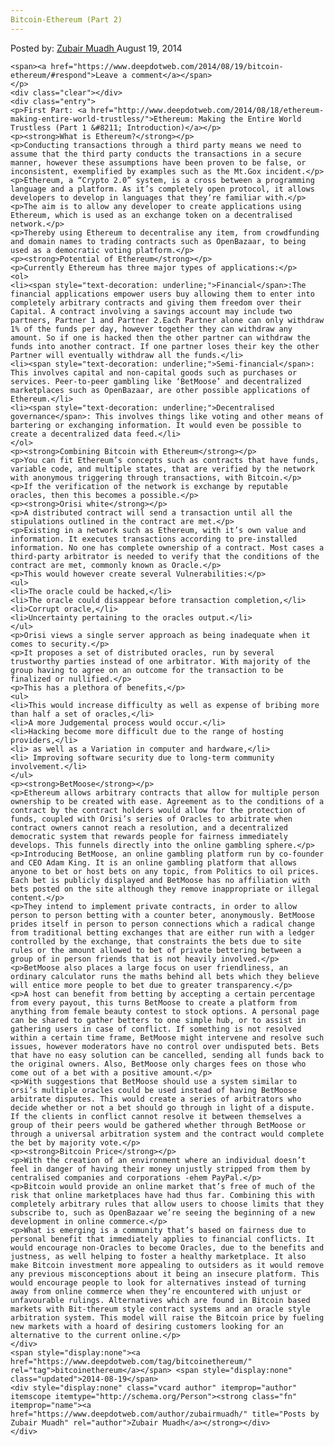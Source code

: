 ```yaml
---
Bitcoin-Ethereum (Part 2)
---
```

<article class="post-listing post-6532 post type-post status-publish format-standard has-post-thumbnail hentry category-deepdot-news tag-bitcoinethereum">
    <div class="post-inner">
        <span>Posted by: <a href="https://www.deepdotweb.com/author/zubairmuadh/" title="">Zubair Muadh </a></span>
    <span>August 19, 2014</span>
    
    <span><a href="https://www.deepdotweb.com/2014/08/19/bitcoin-ethereum/#respond">Leave a comment</a></span>
    </p>
    <div class="clear"></div>
    <div class="entry">
    <p>First Part: <a href="http://www.deepdotweb.com/2014/08/18/ethereum-making-entire-world-trustless/">Ethereum: Making the Entire World Trustless (Part 1 &#8211; Introduction)</a></p>
    <p><strong>What is Ethereum?</strong></p>
    <p>Conducting transactions through a third party means we need to assume that the third party conducts the transactions in a secure manner, however these assumptions have been proven to be false, or inconsistent, exemplified by examples such as the Mt.Gox incident.</p>
    <p>Ethereum, a “Crypto 2.0” system, is a cross between a programming language and a platform. As it’s completely open protocol, it allows developers to develop in languages that they’re familiar with.</p>
    <p>The aim is to allow any developer to create applications using Ethereum, which is used as an exchange token on a decentralised network.</p>
    <p>Thereby using Ethereum to decentralise any item, from crowdfunding and domain names to trading contracts such as OpenBazaar, to being used as a democratic voting platform.</p>
    <p><strong>Potential of Ethereum</strong></p>
    <p>Currently Ethereum has three major types of applications:</p>
    <ol>
    <li><span style="text-decoration: underline;">Financial</span>:The financial applications empower users buy allowing them to enter into completely arbitrary contracts and giving them freedom over their Capital. A contract involving a savings account may include two partners, Partner 1 and Partner 2.Each Partner alone can only withdraw 1% of the funds per day, however together they can withdraw any amount. So if one is hacked then the other partner can withdraw the funds into another contract. If one partner loses their key the other Partner will eventually withdraw all the funds.</li>
    <li><span style="text-decoration: underline;">Semi-financial</span>: This involves capital and non-capital goods such as purchases or services. Peer-to-peer gambling like ‘BetMoose’ and decentralized marketplaces such as OpenBazaar, are other possible applications of Ethereum.</li>
    <li><span style="text-decoration: underline;">Decentralised governance</span>: This involves things like voting and other means of bartering or exchanging information. It would even be possible to create a decentralized data feed.</li>
    </ol>
    <p><strong>Combining Bitcoin with Ethereum</strong></p>
    <p>You can fit Ethereum’s concepts such as contracts that have funds, variable code, and multiple states, that are verified by the network with anonymous triggering through transactions, with Bitcoin.</p>
    <p>If the verification of the network is exchange by reputable oracles, then this becomes a possible.</p>
    <p><strong>Orisi white</strong></p>
    <p>A distributed contract will send a transaction until all the stipulations outlined in the contract are met.</p>
    <p>Existing in a network such as Ethereum, with it’s own value and information. It executes transactions according to pre-installed information. No one has complete ownership of a contract. Most cases a third-party arbitrator is needed to verify that the conditions of the contract are met, commonly known as Oracle.</p>
    <p>This would however create several Vulnerabilities:</p>
    <ul>
    <li>The oracle could be hacked,</li>
    <li>The oracle could disappear before transaction completion,</li>
    <li>Corrupt oracle,</li>
    <li>Uncertainty pertaining to the oracles output.</li>
    </ul>
    <p>Orisi views a single server approach as being inadequate when it comes to security.</p>
    <p>It proposes a set of distributed oracles, run by several trustworthy parties instead of one arbitrator. With majority of the group having to agree on an outcome for the transaction to be finalized or nullified.</p>
    <p>This has a plethora of benefits,</p>
    <ul>
    <li>This would increase difficulty as well as expense of bribing more than half a set of oracles,</li>
    <li>A more Judgemental process would occur.</li>
    <li>Hacking become more difficult due to the range of hosting providers,</li>
    <li> as well as a Variation in computer and hardware,</li>
    <li> Improving software security due to long-term community involvement.</li>
    </ul>
    <p><strong>BetMoose</strong></p>
    <p>Ethereum allows arbitrary contracts that allow for multiple person ownership to be created with ease. Agreement as to the conditions of a contract by the contract holders would allow for the protection of funds, coupled with Orisi’s series of Oracles to arbitrate when contract owners cannot reach a resolution, and a decentralized democratic system that rewards people for fairness immediately develops. This funnels directly into the online gambling sphere.</p>
    <p>Introducing BetMoose, an online gambling platform run by co-founder and CEO Adam King. It is an online gambling platform that allows anyone to bet or host bets on any topic, from Politics to oil prices. Each bet is publicly displayed and BetMoose has no affiliation with bets posted on the site although they remove inappropriate or illegal content.</p>
    <p>They intend to implement private contracts, in order to allow person to person betting with a counter beter, anonymously. BetMoose prides itself in person to person connections which a radical change from traditional betting exchanges that are either run with a ledger controlled by the exchange, that constraints the bets due to site rules or the amount allowed to bet of private bettering between a group of in person friends that is not heavily involved.</p>
    <p>BetMoose also places a large focus on user friendliness, an ordinary calculator runs the maths behind all bets which they believe will entice more people to bet due to greater transparency.</p>
    <p>A host can benefit from betting by accepting a certain percentage from every payout, this turns BetMoose to create a platform from anything from female beauty contest to stock options. A personal page can be shared to gather betters to one simple hub, or to assist in gathering users in case of conflict. If something is not resolved within a certain time frame, BetMoose might intervene and resolve such issues, however moderators have no control over undisputed bets. Bets that have no easy solution can be cancelled, sending all funds back to the original owners. Also, BetMoose only charges fees on those who come out of a bet with a positive amount.</p>
    <p>With suggestions that BetMoose should use a system similar to orsi’s multiple oracles could be used instead of having BetMoose arbitrate disputes. This would create a series of arbitrators who decide whether or not a bet should go through in light of a dispute. If the clients in conflict cannot resolve it between themselves a group of their peers would be gathered whether through BetMoose or through a universal arbitration system and the contract would complete the bet by majority vote.</p>
    <p><strong>Bitcoin Price</strong></p>
    <p>With the creation of an environment where an individual doesn’t feel in danger of having their money unjustly stripped from them by centralised companies and corporations -ehem PayPal.</p>
    <p>Bitcoin would provide an online market that’s free of much of the risk that online marketplaces have had thus far. Combining this with completely arbitrary rules that allow users to choose limits that they subscribe to, such as OpenBazaar we’re seeing the beginning of a new development in online commerce.</p>
    <p>What is emerging is a community that’s based on fairness due to personal benefit that immediately applies to financial conflicts. It would encourage non-Oracles to become Oracles, due to the benefits and justness, as well helping to foster a healthy marketplace. It also make Bitcoin investment more appealing to outsiders as it would remove any previous misconceptions about it being an insecure platform. This would encourage people to look for alternatives instead of turning away from online commerce when they’re encountered with unjust or unfavourable rulings. Alternatives which are found in Bitcoin based markets with Bit-thereum style contract systems and an oracle style arbitration system. This model will raise the Bitcoin price by fueling new markets with a hoard of desiring customers looking for an alternative to the current online.</p>
    </div>
    <span style="display:none"><a href="https://www.deepdotweb.com/tag/bitcoinethereum/" rel="tag">bitcoinethereum</a></span> <span style="display:none" class="updated">2014-08-19</span>
    <div style="display:none" class="vcard author" itemprop="author" itemscope itemtype="http://schema.org/Person"><strong class="fn" itemprop="name"><a href="https://www.deepdotweb.com/author/zubairmuadh/" title="Posts by Zubair Muadh" rel="author">Zubair Muadh</a></strong></div>
    </div>
</article>


